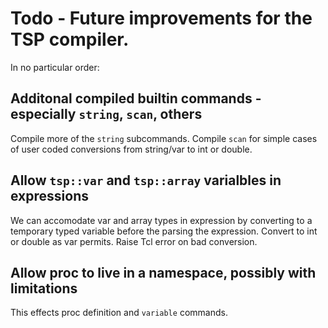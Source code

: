 # Todo - Future improvements for the TSP compiler.

In no particular order:

## Additonal compiled builtin commands - especially `string`, `scan`, others

Compile more of the `string` subcommands.  Compile `scan` for simple cases
of user coded conversions from string/var to int or double.

## Allow `tsp::var` and `tsp::array` varialbles in expressions

We can accomodate var and array types in expression by converting to a temporary
typed variable before the parsing the expression.  Convert to int or double
as var permits.  Raise Tcl error on bad conversion.

## Allow proc to live in a namespace, possibly with limitations

This effects proc definition and `variable` commands.
